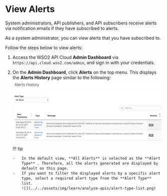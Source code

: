 # View Alerts

System administrators, API publishers, and API subscribers receive
alerts via notification emails if they have subscribed to alerts.

As a system administrator, you can view alerts that you have subscribed
to.

Follow the steps below to view alerts:

1.  Access the WSO2 API Cloud **Admin Dashboard** via
    `https://api.cloud.wso2.com/admin`, and sign in with your credentials.
2.  On the **Admin Dashboard**, click **Alerts** on the top menu. This
    displays the **Alerts History** page similar to the following:  
    ![](../../assets/img/learn/analyze-apis/alert-history.png)

    !!! tip
    
        -   In the default view, **All Alerts** is selected as the **Alert
            Type** . Therefore, all the alerts generated are displayed by
            default on this page.
        -   If you want to filter the displayed alerts by a specific alert
            type, select a required alert type from the **Alert Type**
            list.  
            ![](../../assets/img/learn/analyze-apis/alert-type-list.png)
